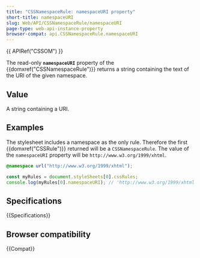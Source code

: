 ```yaml
---
title: "CSSNamespaceRule: namespaceURI property"
short-title: namespaceURI
slug: Web/API/CSSNamespaceRule/namespaceURI
page-type: web-api-instance-property
browser-compat: api.CSSNamespaceRule.namespaceURI
---
```


{{ APIRef("CSSOM") }}

The read-only **`namespaceURI`** property of the {{domxref("CSSNamespaceRule")}} returns a string containing the text of the URI of the given namespace.

## Value

A string containing a URI.

## Examples

The stylesheet includes a namespace as the only rule. Therefore the first {{domxref("CSSRule")}} returned will be a `CSSNamespaceRule`. The value of the `namespaceURI` property will be `http://www.w3.org/1999/xhtml`.

```css
@namespace url("http://www.w3.org/1999/xhtml");
```

```js
const myRules = document.styleSheets[0].cssRules;
console.log(myRules[0].namespaceURI); // 'http://www.w3.org/1999/xhtml'
```

## Specifications

{{Specifications}}

## Browser compatibility

{{Compat}}
